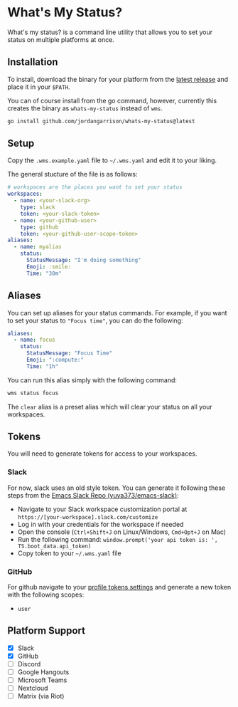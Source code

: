 # What's My Status?

What's my status? is a command line utility that allows you to set your status on multiple platforms at once.

## Installation

To install, download the binary for your platform from the [latest release](https://github.com/jordangarrison/whats-my-status/releases) and place it in your `$PATH`.

You can of course install from the go command, however, currently this creates the binary as `whats-my-status` instead of `wms`.

```sh
go install github.com/jordangarrison/whats-my-status@latest
```

## Setup

Copy the `.wms.example.yaml` file to `~/.wms.yaml` and edit it to your liking.

The general stucture of the file is as follows:

```yaml
# workspaces are the places you want to set your status
workspaces:
  - name: <your-slack-org>
    type: slack
    token: <your-slack-token>
  - name: <your-github-user>
    type: github
    token: <your-github-user-scope-token>
aliases:
  - name: myalias
    status:
      StatusMessage: "I'm doing something"
      Emoji: :smile:
      Time: "30m"
```

## Aliases

You can set up aliases for your status commands. For example, if you want to set your status to `"Focus time"`, you can do the following:

```yaml
aliases:
  - name: focus
    status:
      StatusMessage: "Focus Time"
      Emoji: ":compute:"
      Time: "1h"
```

You can run this alias simply with the following command:

```sh
wms status focus
```

The `clear` alias is a preset alias which will clear your status on all your workspaces.

## Tokens

You will need to generate tokens for access to your workspaces.

### Slack

For now, slack uses an old style token. You can generate it following these steps from the [Emacs Slack Repo (yuya373/emacs-slack)](https://github.com/yuya373/emacs-slack#how-to-get-token):

- Navigate to your Slack workspace customization portal at `https://[your-workspace].slack.com/customize`
- Log in with your credentials for the workspace if needed
- Open the console (`Ctrl+Shift+J` on Linux/Windows, `Cmd+Opt+J` on Mac)
- Run the following command: `window.prompt('your api token is: ', TS.boot_data.api_token)`
- Copy token to your `~/.wms.yaml` file

### GitHub

For github navigate to your [profile tokens settings](https://github.com/settings/tokens) and generate a new token with the following scopes:
- `user`

## Platform Support

- [x] Slack
- [x] GitHub
- [ ] Discord
- [ ] Google Hangouts
- [ ] Microsoft Teams
- [ ] Nextcloud
- [ ] Matrix (via Riot)